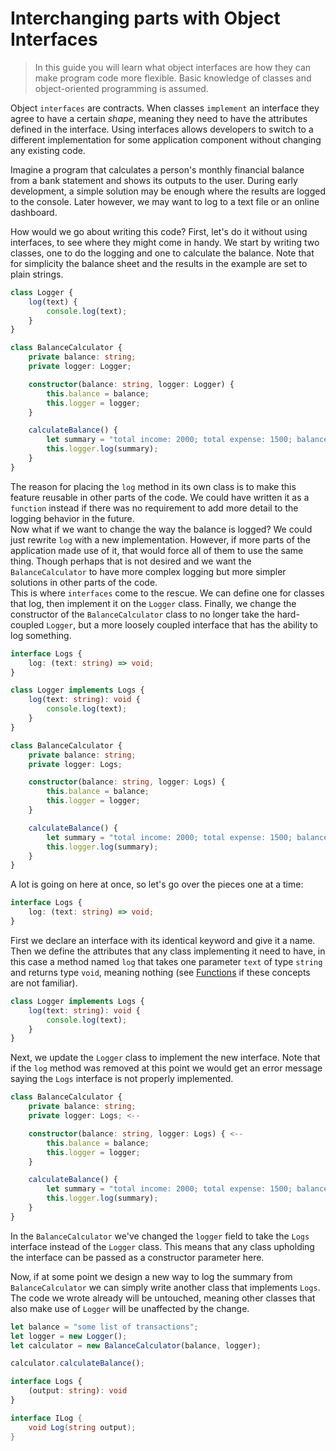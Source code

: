 # Interchanging parts with Object Interfaces

> In this guide you will learn what object interfaces are how they can make program code more flexible. Basic knowledge of classes and object-oriented programming is assumed. 

Object `interfaces` are contracts. When classes `implement` an interface they agree to have a certain _shape_, meaning they need to have the attributes defined in the interface. Using interfaces allows developers to switch to a different implementation for some application component without changing any existing code.

Imagine a program that calculates a person's monthly financial balance from a bank statement and shows its outputs to the user. During early development, a simple solution may be enough where the results are logged to the console. Later however, we may want to log to a text file or an online dashboard.

How would we go about writing this code? First, let's do it without using interfaces, to see where they might come in handy. We start by writing two classes, one to do the logging and one to calculate the balance. Note that for simplicity the balance sheet and the results in the example are set to plain strings.

```typescript
class Logger {
    log(text) {
        console.log(text);
    }
}

class BalanceCalculator {
    private balance: string;
    private logger: Logger;

    constructor(balance: string, logger: Logger) {
        this.balance = balance;
        this.logger = logger;
    }

    calculateBalance() {
        let summary = "total income: 2000; total expense: 1500; balance: 500";
        this.logger.log(summary);
    }
}
```
The reason for placing the `log` method in its own class is to make this feature reusable in other parts of the code. We could have written it as a `function` instead if there was no requirement to add more detail to the logging behavior in the future.  
Now what if we want to change the way the balance is logged? We could just rewrite `log` with a new implementation. However, if more parts of the application made use of it, that would force all of them to use the same thing. Though perhaps that is not desired and we want the `BalanceCalculator` to have more complex logging but more simpler solutions in other parts of the code.  
This is where `interfaces` come to the rescue. We can define one for classes that log, then implement it on the `Logger` class. Finally, we change the constructor of the `BalanceCalculator` class to no longer take the hard-coupled `Logger`, but a more loosely coupled interface that has the ability to log something. 


```typescript
interface Logs {
    log: (text: string) => void;
}

class Logger implements Logs {
    log(text: string): void {
        console.log(text);
    }
}

class BalanceCalculator {
    private balance: string;
    private logger: Logs;

    constructor(balance: string, logger: Logs) {
        this.balance = balance;
        this.logger = logger;
    }

    calculateBalance() {
        let summary = "total income: 2000; total expense: 1500; balance: 500";
        this.logger.log(summary);
    }
}
```
A lot is going on here at once, so let's go over the pieces one at a time:

```typescript
interface Logs {
    log: (text: string) => void;
}
```
First we declare an interface with its identical keyword and give it a name. Then we define the attributes that any class implementing it need to have, in this case a method named `log` that takes one parameter `text` of type `string` and returns type `void`, meaning nothing (see [Functions](programming.md#functions) if these concepts are not familiar).

```typescript
class Logger implements Logs {
    log(text: string): void {
        console.log(text);
    }
}
```
Next, we update the `Logger` class to implement the new interface. Note that if the `log` method was removed at this point we would get an error message saying the `Logs` interface is not properly implemented.

```typescript
class BalanceCalculator {
    private balance: string;
    private logger: Logs; <--

    constructor(balance: string, logger: Logs) { <--
        this.balance = balance;
        this.logger = logger;
    }

    calculateBalance() {
        let summary = "total income: 2000; total expense: 1500; balance: 500";
        this.logger.log(summary);
    }
}
```
In the `BalanceCalculator` we've changed the `logger` field to take the `Logs` interface instead of the `Logger` class. This means that any class upholding the interface can be passed as a constructor parameter here.

Now, if at some point we design a new way to log the summary from `BalanceCalculator` we can simply write another class that implements `Logs`. The code we wrote already will be untouched, meaning other classes that also make use of `Logger` will be unaffected by the change.







```typescript
let balance = "some list of transactions";
let logger = new Logger();
let calculator = new BalanceCalculator(balance, logger);

calculator.calculateBalance();
```



```typescript
interface Logs {
    (output: string): void
}
```

```csharp
interface ILog {
    void Log(string output);
}
```
